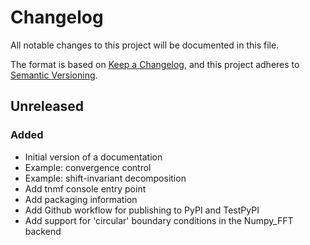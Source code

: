# Changelog
All notable changes to this project will be documented in this file.

The format is based on [Keep a Changelog](https://keepachangelog.com/en/1.0.0/),
and this project adheres to [Semantic Versioning](https://semver.org/spec/v2.0.0.html).

## Unreleased
### Added
- Initial version of a documentation
- Example: convergence control
- Example: shift-invariant decomposition
- Add tnmf console entry point
- Add packaging information
- Add Github workflow for publishing to PyPI and TestPyPI
- Add support for 'circular' boundary conditions in the Numpy_FFT backend
